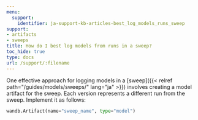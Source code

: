 ```yaml
---
menu:
  support:
    identifier: ja-support-kb-articles-best_log_models_runs_sweep
support:
- artifacts
- sweeps
title: How do I best log models from runs in a sweep?
toc_hide: true
type: docs
url: /support/:filename
---
```


One effective approach for logging models in a [sweep]({{< relref path="/guides/models/sweeps/" lang="ja" >}}) involves creating a model artifact for the sweep. Each version represents a different run from the sweep. Implement it as follows:

```python
wandb.Artifact(name="sweep_name", type="model")
```